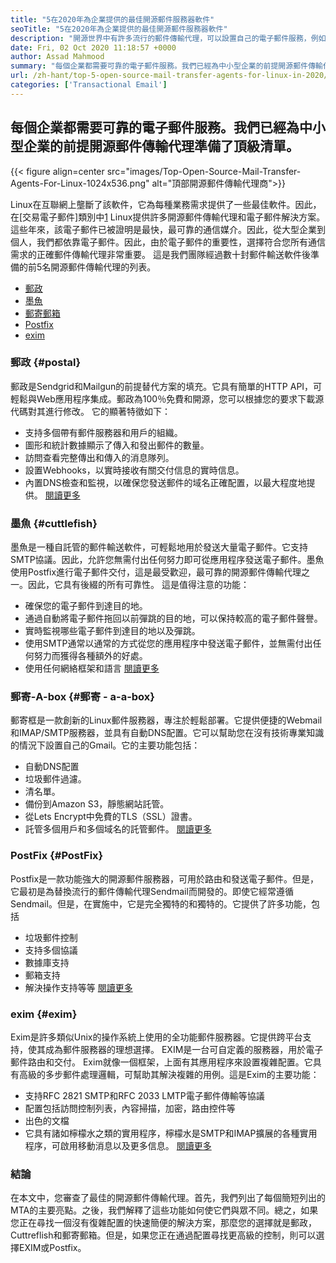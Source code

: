 ```yaml
---
title: "5在2020年為企業提供的最佳開源郵件服務器軟件" 
seoTitle: "5在2020年為企業提供的最佳開源郵件服務器軟件" 
description: "開源世界中有許多流行的郵件傳輸代理，可以設置自己的電子郵件服務，例如Gmail。我們已經入圍了前5個郵件服務器。" 
date: Fri, 02 Oct 2020 11:18:57 +0000
author: Assad Mahmood
summary: "每個企業都需要可靠的電子郵件服務。我們已經為中小型企業的前提開源郵件傳輸代理準備了頂級清單。" 
url: /zh-hant/top-5-open-source-mail-transfer-agents-for-linux-in-2020/
categories: ['Transactional Email']
---
```


## 每個企業都需要可靠的電子郵件服務。我們已經為中小型企業的前提開源郵件傳輸代理準備了頂級清單。

{{< figure align=center src="images/Top-Open-Source-Mail-Transfer-Agents-For-Linux-1024x536.png" alt="頂部開源郵件傳輸代理商">}}

Linux在互聯網上壟斷了該軟件，它為每種業務需求提供了一些最佳軟件。因此，在[交易電子郵件]類別中[1] Linux提供許多開源郵件傳輸代理和電子郵件解決方案。
這些年來，該電子郵件已被證明是最快，最可靠的通信媒介。因此，從大型企業到個人，我們都依靠電子郵件。因此，由於電子郵件的重要性，選擇符合您所有通信需求的正確郵件傳輸代理非常重要。
這是我們團隊經過數十封郵件輸送軟件後準備的前5名開源郵件傳輸代理的列表。
  * [郵政][2]
  * [墨魚][3]
  * [郵寄郵箱][4]
  * [Postfix][5]
  * [exim][6]

### **郵政** {#postal}
郵政是Sendgrid和Mailgun的前提替代方案的填充。它具有簡單的HTTP API，可輕鬆與Web應用程序集成。郵政為100％免費和開源，您可以根據您的要求下載源代碼對其進行修改。
它的顯著特徵如下：
* 支持多個帶有郵件服務器和用戶的組織。
* 圖形和統計數據顯示了傳入和發出郵件的數量。
* 訪問查看完整傳出和傳入的消息隊列。
* 設置Webhooks，以實時接收有關交付信息的實時信息。
* 內置DNS檢查和監視，以確保您發送郵件的域名正確配置，以最大程度地提供。
    [閱讀更多][7]

### **墨魚** {#cuttlefish}
墨魚是一種自託管的郵件輸送軟件，可輕鬆地用於發送大量電子郵件。它支持SMTP協議。因此，允許您無需付出任何努力即可從應用程序發送電子郵件。墨魚使用Postfix進行電子郵件交付，這是最受歡迎，最可靠的開源郵件傳輸代理之一。因此，它具有後綴的所有可靠性。
這是值得注意的功能：
* 確保您的電子郵件到達目的地。
* 通過自動將電子郵件拖回以前彈跳的目的地，可以保持較高的電子郵件聲譽。
* 實時監視哪些電子郵件到達目的地以及彈跳。
* 使用SMTP通常以通常的方式從您的應用程序中發送電子郵件，並無需付出任何努力而獲得各種額外的好處。
* 使用任何網絡框架和語言
    [閱讀更多][8]

### **郵寄-A-box** {#郵寄 -  a-a-box}
郵寄框是一款創新的Linux郵件服務器，專注於輕鬆部署。它提供便捷的Webmail和IMAP/SMTP服務器，並具有自動DNS配置。它可以幫助您在沒有技術專業知識的情況下設置自己的Gmail。它的主要功能包括：
* 自動DNS配置
* 垃圾郵件過濾。
* 清名單。
* 備份到Amazon S3，靜態網站託管。
* 從Lets Encrypt中免費的TLS（SSL）證書。
* 託管多個用戶和多個域名的託管郵件。
    [閱讀更多][9]

### **PostFix** {#PostFix}
Postfix是一款功能強大的開源郵件服務器，可用於路由和發送電子郵件。但是，它最初是為替換流行的郵件傳輸代理Sendmail而開發的。即使它經常遵循Sendmail。但是，在實施中，它是完全獨特的和獨特的。它提供了許多功能，包括
* 垃圾郵件控制
* 支持多個協議
* 數據庫支持
* 郵箱支持
* 解決操作支持等等
    [閱讀更多][10]

### **exim** {#exim}
Exim是許多類似Unix的操作系統上使用的全功能郵件服務器。它提供跨平台支持，使其成為郵件服務器的理想選擇。 EXIM是一台可自定義的服務器，用於電子郵件路由和交付。 Exim就像一個框架，上面有其應用程序來設置複雜配置。它具有高級的多步郵件處理邏輯，可幫助其解決複雜的用例。這是Exim的主要功能：
* 支持RFC 2821 SMTP和RFC 2033 LMTP電子郵件傳輸等協議
* 配置包括訪問控制列表，內容掃描，加密，路由控件等
* 出色的文檔
* 它具有諸如檸檬水之類的實用程序，檸檬水是SMTP和IMAP擴展的各種實用程序，可啟用移動消息以及更多信息。
    [閱讀更多][11]

### 結論
在本文中，您審查了最佳的開源郵件傳輸代理。首先，我們列出了每個簡短列出的MTA的主要亮點。之後，我們解釋了這些功能如何使它們與眾不同。總之，如果您正在尋找一個沒有復雜配置的快速簡便的解決方案，那麼您的選擇就是郵政，Cuttreflish和郵寄郵箱。但是，如果您正在通過配置尋找更高級的控制，則可以選擇EXIM或Postfix。

  
[1]: https://products.containerize.com/transactional-email
[2]: #postal
[3]: #cuttlefish
[4]: #mail-in-a-box
[5]: #postfix
[6]: #exim
[7]: https://products.containerize.com/transactional-email/postal
[8]: https://products.containerize.com/transactional-email/cuttlefish
[9]: https://products.containerize.com/transactional-email/mail-in-a-box
[10]: https://products.containerize.com/transactional-email/postfix
[11]: https://products.containerize.com/transactional-email/exim
